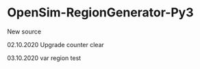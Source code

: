 # OpenSim-RegionGenerator-Py3
New source

02.10.2020 Upgrade counter clear

03.10.2020 var region test
